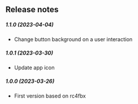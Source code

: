 Release notes
-------------
##### 1.1.0 (2023-04-04)
 * Change button background on a user interaction

##### 1.0.1 (2023-03-30)
* Update app icon

##### 1.0.0 (2023-03-26)
* First version based on rc4fbx
